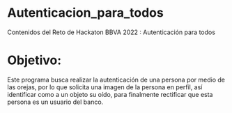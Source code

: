 # Autenticacion_para_todos
Contenidos del Reto de Hackaton BBVA 2022 : Autenticación para todos

# Objetivo:
Este programa busca realizar la autenticación de una persona por medio de las orejas, por lo que solicita una imagen de la persona en perfil, así identificar como a un objeto su oído, para finalmente rectificar que esta persona es un usuario del banco.

